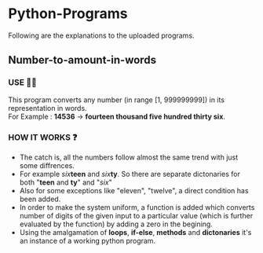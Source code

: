 # Python-Programs
Following are the explanations to the uploaded programs.

## Number-to-amount-in-words

### USE 👨‍💻 ##
 This program converts any number (in range [1, 999999999]) in its representation in words.<br>
 For Example : **14536** -> **fourteen thousand five hundred thirty six**.

### HOW IT WORKS :question: ##
* The catch is, all the numbers follow almost the same trend with just some diffrences.
* For example *six***teen** and *six***ty**. So there are separate dictonaries for both "**teen** and **ty**" and "*six*"
* Also for some exceptions like "eleven", "twelve", a direct condition has been added.
* In order to make the system uniform, a function is added which converts number of digits of the given input to a particular value (which is further evaluated by the function) by adding a zero in the begining.
* Using the amalgamation of **loops**, **if-else**, **methods** and **dictonaries** it's an instance of a working python program. 


